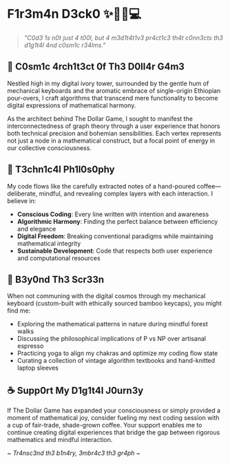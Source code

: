 # F1r3m4n D3ck0 ✨🧘‍♂️💻

> *"C0d3 1s n0t just 4 t00l, but 4 m3d1t4t1v3 pr4ct1c3 th4t c0nn3cts th3 d1g1t4l 4nd c0sm1c r34lms."* 

## 🌈 C0sm1c 4rch1t3ct 0f Th3 D0ll4r G4m3

Nestled high in my digital ivory tower, surrounded by the gentle hum of mechanical keyboards and the aromatic embrace of single-origin Ethiopian pour-overs, I craft algorithms that transcend mere functionality to become digital expressions of mathematical harmony.

As the architect behind The Dollar Game, I sought to manifest the interconnectedness of graph theory through a user experience that honors both technical precision and bohemian sensibilities. Each vertex represents not just a node in a mathematical construct, but a focal point of energy in our collective consciousness.

## 🧠 T3chn1c4l Ph1l0s0phy

My code flows like the carefully extracted notes of a hand-poured coffee—deliberate, mindful, and revealing complex layers with each interaction. I believe in:

- **Conscious Coding**: Every line written with intention and awareness
- **Algorithmic Harmony**: Finding the perfect balance between efficiency and elegance
- **Digital Freedom**: Breaking conventional paradigms while maintaining mathematical integrity
- **Sustainable Development**: Code that respects both user experience and computational resources

## 🌱 B3y0nd Th3 Scr33n

When not communing with the digital cosmos through my mechanical keyboard (custom-built with ethically sourced bamboo keycaps), you might find me:

- Exploring the mathematical patterns in nature during mindful forest walks
- Discussing the philosophical implications of P vs NP over artisanal espresso
- Practicing yoga to align my chakras and optimize my coding flow state
- Curating a collection of vintage algorithm textbooks and hand-knitted laptop sleeves

## ☕ Supp0rt My D1g1t4l J0urn3y

If The Dollar Game has expanded your consciousness or simply provided a moment of mathematical joy, consider fueling my next coding session with a cup of fair-trade, shade-grown coffee. Your support enables me to continue creating digital experiences that bridge the gap between rigorous mathematics and mindful interaction.

*~ Tr4nsc3nd th3 b1n4ry, 3mbr4c3 th3 gr4ph ~*